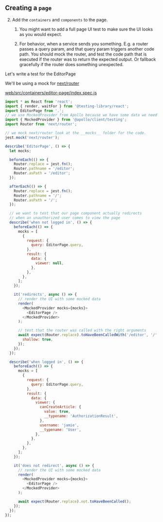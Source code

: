 ## Creating a `page`

2.  Add the `containers` and `components` to the page.

    1.  You might want to add a full page UI test to make sure the UI looks as you would expect.

    2.  For behavior, when a service sends you something. E.g. a router passes a query param, and that query param triggers another code path. You should mock the router, and test the code path that is executed if the router was to return the expected output. Or fallback gracefully if the router does something unexpected.

Let's write a test for the EditorPage

We'll be using a mock for [next/router][web/__mocks__/next/router.js]

[web/src/containers/editor-page/index.spec.js][web/src/containers/editor-page/index.spec.js]

```js
import * as React from 'react';
import { render, waitFor } from '@testing-library/react';
import EditorPage from '.';
// we use MockedProvider from Apollo because we have some data we need to fetch
import { MockedProvider } from '@apollo/client/testing';
import Router from 'next/router';

// we mock next/router look at the __mocks__ folder for the code.
jest.mock('next/router');

describe('EditorPage', () => {
  let mocks;

  beforeEach(() => {
    Router.replace = jest.fn();
    Router.pathname = '/editor';
    Router.asPath = '/editor';
  });

  afterEach(() => {
    Router.replace = jest.fn();
    Router.pathname = '/';
    Router.asPath = '/';
  });

  // we want to test that our page component actually redirects
  // when an unauthorized user comes to view the page
  describe('when not logged in', () => {
    beforeEach(() => {
      mocks = [
        {
          request: {
            query: EditorPage.query,
          },
          result: {
            data: {
              viewer: null,
            },
          },
        },
      ];
    });

    it('redirects', async () => {
      // render the UI with some mocked data
      render(
        <MockedProvider mocks={mocks}>
          <EditorPage />
        </MockedProvider>
      );

      // test that the router was called with the right arguments
      await expect(Router.replace).toHaveBeenCalledWith('/editor', '/', {
        shallow: true,
      });
    });
  });

  describe('when logged in', () => {
    beforeEach(() => {
      mocks = [
        {
          request: {
            query: EditorPage.query,
          },
          result: {
            data: {
              viewer: {
                canCreateArticle: {
                  value: true,
                  __typename: 'AuthorizationResult',
                },
                username: 'jamie',
                __typename: 'User',
              },
            },
          },
        },
      ];
    });

    it('does not redirect', async () => {
      // render the UI with some mocked data
      render(
        <MockedProvider mocks={mocks}>
          <EditorPage />
        </MockedProvider>
      );

      await expect(Router.replace).not.toHaveBeenCalled();
    });
  });
});
```

[web/__mocks__/next/router.js]: https://github.com/lifeiscontent/realworld/blob/master/web/__mocks__/next/router.js
[web/src/containers/editor-page/index.spec.js]: https://github.com/lifeiscontent/realworld/blob/master/web/src/containers/editor-page/index.spec.js
